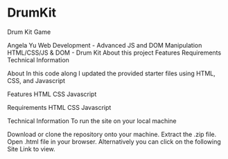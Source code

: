 # DrumKit
Drum Kit Game 

Angela Yu Web Development - Advanced JS and DOM Manipulation
HTML/CSS/JS & DOM - Drum Kit
About this project
Features
Requirements
Technical Information

About
In this code along I updated the provided starter files using HTML, CSS, and Javascript


Features
 HTML
 CSS
 Javascript

Requirements
HTML
CSS
Javascript

Technical Information
To run the site on your local machine

Download or clone the repository onto your machine.
Extract the .zip file.
Open .html file in your browser.
Alternatively you can click on the following Site Link to view.
